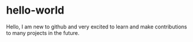 # hello-world
Hello, I am new to github and very excited to learn and make contributions to many projects in the future.

